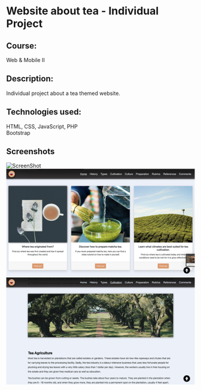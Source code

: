 # Website about tea - Individual Project

## Course: 
Web & Mobile II 

## Description:
Individual project about a tea themed website.

## Technologies used:
HTML, CSS, JavaScript, PHP  </br>Bootstrap 
## Screenshots
![ScreenShot](https://github.com/mateujcic/Web-Development/blob/main/Individual/assets/media/images/home1.png)
![ScreenShot](https://github.com/mateujcic/Web-Development/blob/main/Individual/assets/media/images/home2.png)
![ScreenShot](https://github.com/mateujcic/Web-Development/blob/main/Individual/assets/media/images/culture.png)
